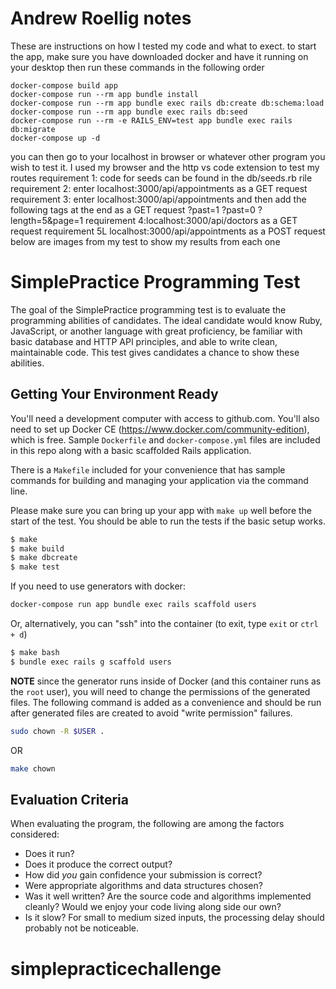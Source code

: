 Andrew Roellig notes
=======================
These are instructions on how I tested my code and what to exect.
to start the app, make sure you have downloaded docker and have it running on your desktop
then run these commands in the following order
```
docker-compose build app
docker-compose run --rm app bundle install
docker-compose run --rm app bundle exec rails db:create db:schema:load
docker-compose run --rm app bundle exec rails db:seed
docker-compose run --rm -e RAILS_ENV=test app bundle exec rails db:migrate
docker-compose up -d
```
you can then go to your localhost in browser or whatever other program you wish to test it. I used my browser and the http vs code extension to test my routes
requirement 1: code for seeds can be found in the db/seeds.rb rile
requirement 2: enter localhost:3000/api/appointments as a GET request 
requirement 3: enter localhost:3000/api/appointments and then add the following tags at the end as a GET request
?past=1
?past=0
?length=5&page=1
requirement 4:localhost:3000/api/doctors as a GET request 
requirement 5L localhost:3000/api/appointments as a POST request 
below are images from my test to show my results from each one

SimplePractice Programming Test
=======================

The goal of the SimplePractice programming test is to evaluate the programming abilities
of candidates. The ideal candidate would know Ruby, JavaScript, or another language with
great proficiency, be familiar with basic database and HTTP API principles, and able to
write clean, maintainable code. This test gives candidates a chance to show these
abilities.

Getting Your Environment Ready
------------------------------

You'll need a development computer with access to github.com. You'll also need to set up
Docker CE (https://www.docker.com/community-edition), which is free. Sample `Dockerfile`
and `docker-compose.yml` files are included in this repo along with a basic scaffolded
Rails application.

There is a `Makefile` included for your convenience that has sample commands for building
and managing your application via the command line.

Please make sure you can bring up your app with `make up` well before the start of the
test. You should be able to run the tests if the basic setup works.

```bash
$ make
$ make build
$ make dbcreate
$ make test
```

If you need to use generators with docker:

```bash
docker-compose run app bundle exec rails scaffold users
```

Or, alternatively, you can "ssh" into the container (to exit, type `exit` or `ctrl + d`)

```bash
$ make bash
$ bundle exec rails g scaffold users
```

**NOTE** since the generator runs inside of Docker (and this container runs as
the `root` user), you will need to change the permissions of the generated
files. The following command is added as a convenience and should be run after
generated files are created to avoid "write permission" failures.

```bash
sudo chown -R $USER .
```

OR

```bash
make chown
```

Evaluation Criteria
-------------------

When evaluating the program, the following are among the factors considered:

 * Does it run?
 * Does it produce the correct output?
 * How did _you_ gain confidence your submission is correct?
 * Were appropriate algorithms and data structures chosen?
 * Was it well written? Are the source code and algorithms implemented cleanly?
   Would we enjoy your code living along side our own?
 * Is it slow? For small to medium sized inputs, the processing delay should
   probably not be noticeable.
# simplepracticechallenge

